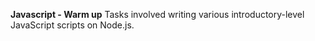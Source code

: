 **Javascript - Warm up**
Tasks involved writing various introductory-level JavaScript scripts on Node.js.
